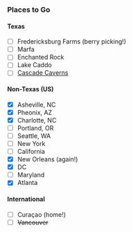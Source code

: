 ### Places to Go
#### Texas
- [ ] Fredericksburg Farms (berry picking!)
- [ ] Marfa
- [ ] Enchanted Rock
- [ ] Lake Caddo
- [ ] [Cascade Caverns](https://godaytrip.com/spots/cascade-caverns)

#### Non-Texas (US)
- [X] Asheville, NC
- [X] Pheonix, AZ
- [X] Charlotte, NC
- [ ] Portland, OR
- [ ] Seattle, WA
- [ ] New York
- [ ] California
- [X] New Orleans (again!)
- [X] DC
- [ ] Maryland
- [X] Atlanta

#### International
- [ ] Curaçao (home!)
- [ ] ~~Vancouver~~

